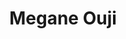 --- 
title: "Megane Ouji"
publishdate: "2019-6-1T16:48:46+02:00"
src: "https://365manga.net/manga/megane-ouji"
image: "https://data.365manga.net/images/thumbnails/19131-megane-ouji.jpg"
description: "From Nagareboshi Manga: The day Sachiko confesses her love to Masuda-senpai is the day she discovers that she'll be living with him from now on! After being rejected, how will Sachi deal with living with Masuda-senpai? Not to mention his double personality!"
---